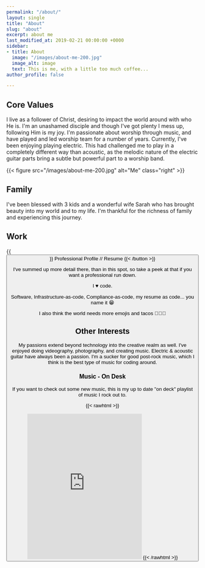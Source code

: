```yaml
---
permalink: "/about/"
layout: single
title: "About"
slug: "about"
excerpt: about me
last_modified_at: 2019-02-21 00:00:00 +0000
sidebar:
- title: About
  image: "/images/about-me-200.jpg"
  image_alt: image
  text: This is me, with a little too much coffee...
author_profile: false

---
```

## Core Values

I live as a follower of Christ, desiring to impact the world around with who He is. I'm an unashamed disciple and though I've got plenty I mess up, following Him is my joy. I'm passionate about worship through music, and have played and led worship team for a number of years. Currently, I've been enjoying playing electric. This had challenged me to play in a completely different way than acoustic, as the melodic nature of the electric guitar parts bring a subtle but powerful part to a worship band.

{{< figure src="/images/about-me-200.jpg" alt="Me" class="right" >}}

## Family

I've been blessed with 3 kids and a wonderful wife Sarah who has brought beauty into my world and to my life. I'm thankful for the richness of family and experiencing this journey.

## Work

{{<button href="https://ceev.io/@sheldonhull" theme="success">}} Professional Profile // Resume {{< /button >}}

I've summed up more detail there, than in this spot, so take a peek at that if you want a professional run down.

I ♥ code.

Software, Infrastructure-as-code, Compliance-as-code, my resume as code... you name it 😁

I also think the world needs more emojis and tacos 🌮🌮🌮

## Other Interests

My passions extend beyond technology into the creative realm as well. I've enjoyed doing videography, photography, and creating music. Electric & acoustic guitar have always been a passion. I'm a sucker for good post-rock music, which I think is the best type of music for coding around.

### Music - On Desk

If you want to check out some new music, this is my up to date "on deck" playlist of music I rock out to.

{{< rawhtml >}}
<iframe src="https://open.spotify.com/embed/playlist/6iTEfldMfbgbuUwzSdib4X" width="300" height="380" frameborder="0" allowtransparency="true" allow="encrypted-media"></iframe>
{{< /rawhtml >}}
